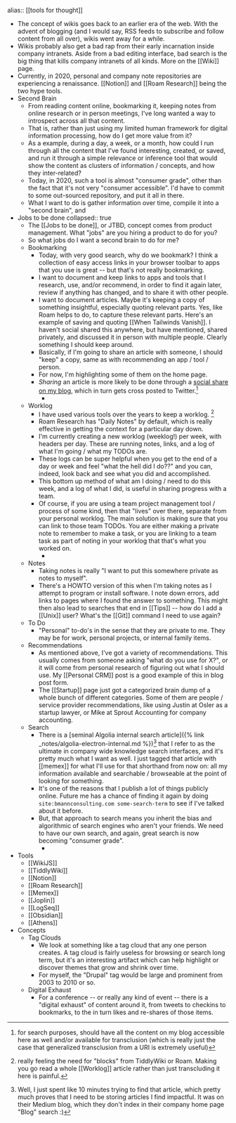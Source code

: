 ---
---

alias:: [[tools for thought]]

- The concept of wikis goes back to an earlier era of the web. With the advent of blogging (and I would say, RSS feeds to subscribe and follow content from all over), wikis went away for a while.
- Wikis probably also get a bad rap from their early incarnation inside company intranets. Aside from a bad editing interface, bad search is the big thing that kills company intranets of all kinds. More on the [[Wiki]] page.
- Currently, in 2020, personal and company note repositories are experiencing a renaissance. [[Notion]] and [[Roam Research]] being the two hype tools.
- Second Brain
	- From reading content online, bookmarking it, keeping notes from online research or in person meetings, I've long wanted a way to introspect across all that content.
	- That is, rather than just using my limited human framework for digital information processing, how do I get more value from it?
	- As a example, during a day, a week, or a month, how could I run through all the content that I've found interesting, created, or saved, and run it through a simple relevance or inference tool that would show the content as clusters of information / concepts, and how they inter-related?
	- Today, in 2020, such a tool is almost "consumer grade", other than the fact that it's not very "consumer accessible". I'd have to commit to some out-sourced repository, and put it all in there.
	- What I want to do is gather information over time, compile it into a "second brain", and
- Jobs to be done
  collapsed:: true
	- The [[Jobs to be done]], or JTBD, concept comes from product management. What "jobs" are you hiring a product to do for you?
	- So what jobs do I want a second brain to do for me?
	- Bookmarking
		- Today, with very good search, why do we bookmark? I think a collection of easy access links in your browser toolbar to apps that you use is great -- but that's not really bookmarking.
		- I want to document and keep links to apps and tools that I research, use, and/or recommend, in order to find it again later, review if anything has changed, and to share it with other people.
		- I want to document articles. Maybe it's keeping a copy of something insightful, especially quoting relevant parts. Yes, like Roam helps to do, to capture these relevant parts. Here's an example of saving and quoting [[When Tailwinds Vanish]]. I haven't social shared this anywhere, but have mentioned, shared privately, and discussed it in person with multiple people. Clearly something I should keep around.
		- Basically, if I'm going to share an article with someone, I should "keep" a copy, same as with recommending an app / tool / person.
		- For now, I'm highlighting some of them on the home page.
		- _Sharing_ an article is more likely to be done through a [social share on my blog](https://blog.bmannconsulting.com), which in turn gets cross posted to Twitter.[^1]
			- [^1]: for search purposes, should have all the content on my blog accessible here as well and/or available for transclusion (which is really just the case that generalized transclusion from a URI is extremely useful)
	- Worklog
		- I have used various tools over the years to keep a worklog. [^worklog]
		- Roam Research has "Daily Notes" by default, which is really effective in getting the context for a particular day down.
		- I'm currently creating a new worklog (weeklog!) per week, with headers per day. These are running notes, links, and a log of what I'm going / what my TODOs are.
		- These logs can be super helpful when you get to the end of a day or week and feel "what the hell did I do??" and you can, indeed, look back and see what you did and accomplished.
		- This bottom up method of what am I doing / need to do this week, and a log of what I did, is useful in sharing progress with a team.
		- Of course, if you are using a team project management tool / process of some kind, then that "lives" over there, separate from your personal worklog. The main solution is making sure that you can link to those team TODOs. You are either making a private note to remember to make a task, or you are linking to a team task as part of noting in your worklog that that's what you worked on.
			- [^worklog]: really feeling the need for "blocks" from TiddlyWiki or Roam. Making you go read a whole [[Worklog]] article rather than just transcluding it here is painful.
	- Notes
		- Taking notes is really "I want to put this somewhere private as notes to myself".
		- There's a HOWTO version of this when I'm taking notes as I attempt to program or install software. I note down errors, add links to pages where I found the answer to something. This might then also lead to searches that end in [[Tips]] -- how do I add a [[Unix]] user? What's the [[Git]] command I need to use again?
	- To Do
		- "Personal" to-do's in the sense that they are private to me. They may be for work, personal projects, or internal family items.
	- Recommendations
		- As mentioned above, I've got a variety of recommendations. This usually comes from someone asking "what do you use for X?", or it will come from personal research of figuring out what I should use. My [[Personal CRM]] post is a good example of this in blog post form.
		- The [[Startup]] page just got a categorized brain dump of a whole bunch of different categories. Some of them are people / service provider recommendations, like using Justin at Osler as a startup lawyer, or Mike at Sprout Accounting for company accounting.
	- Search
		- There is a [seminal Algolia internal search article]({% link _notes/algolia-electron-internal.md %})[^algolia] that I refer to as the ultimate in company wide knowledge search interfaces, and it's pretty much what I want as well. I just tagged that article with [[memex]] for what I'll use for that shorthand from now on: all my information available and searchable / browseable at the point of looking for something.
		- It's one of the reasons that I publish a lot of things publicly online. Future me has a chance of finding it again by doing `site:bmannconsulting.com some-search-term` to see if I've talked about it before.
		- But, that approach to search means you inherit the bias and algorithmic of search engines who aren't your friends. We need to have our own search, and again, great search is now becoming "consumer grade".
			- [^algolia]: Well, I just spent like 10 minutes trying to find that article, which pretty much proves that I need to be storing articles I find impactful. It was on their Medium blog, which they don't index in their company home page "Blog" search :)
- Tools
	- [[WikiJS]]
	- [[TiddlyWiki]]
	- [[Notion]]
	- [[Roam Research]]
	- [[Memex]]
	- [[Joplin]]
	- [[LogSeq]]
	- [[Obsidian]]
	- [[Athens]]
- Concepts
	- Tag Clouds
		- We look at something like a tag cloud that any one person creates. A tag cloud is fairly useless for browsing or search long term, but it's an interesting artifact which can help highlight or discover themes that grow and shrink over time.
		- For myself, the "Drupal" tag would be large and prominent from 2003 to 2010 or so.
	- Digital Exhaust
		- For a conference -- or really any kind of event -- there is a "digital exhaust" of content around it, from tweets to checkins to bookmarks, to the in turn likes and re-shares of those items.